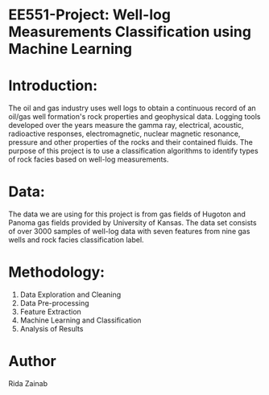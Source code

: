 # EE551-Project: Well-log Measurements Classification using Machine Learning
# Introduction:
The oil and gas industry uses well logs to obtain a continuous record of an oil/gas well formation's rock properties and geophysical data. Logging tools developed over the years measure the gamma ray, electrical, acoustic, radioactive responses, electromagnetic, nuclear magnetic resonance, pressure and other properties of the rocks and their contained fluids. The purpose of this project is to use a classification algorithms to identify types of rock facies based on well-log measurements. 
# Data:
The data we are using for this project is from gas fields of Hugoton and Panoma gas fields provided by University of Kansas. The data set consists of over 3000 samples of well-log data with seven features from nine gas wells and rock facies classification label.
# Methodology:
1. Data Exploration and Cleaning
2. Data Pre-processing
3. Feature Extraction
4. Machine Learning and Classification 
5. Analysis of Results
# Author
Rida Zainab
